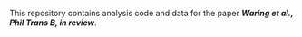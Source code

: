 This repository contains analysis code and data for the paper ***Waring et al., Phil Trans B, in review***.
